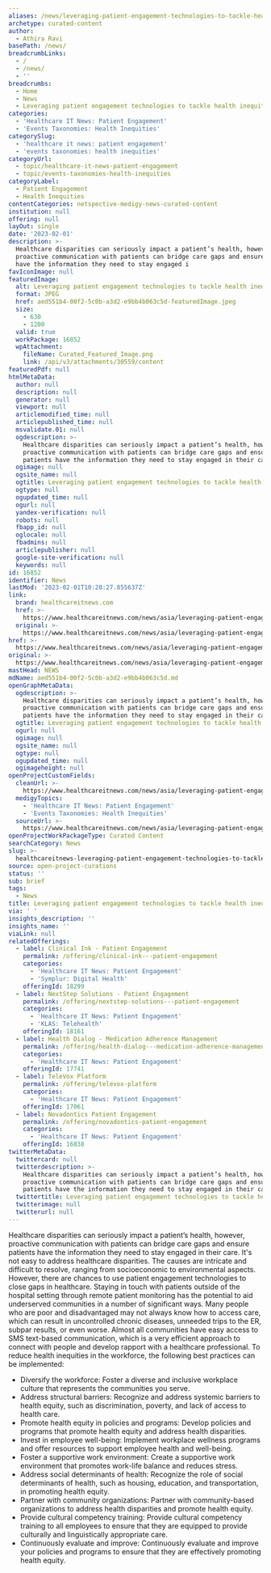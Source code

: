 ```yaml
---
aliases: /news/leveraging-patient-engagement-technologies-to-tackle-health-inequity
archetype: curated-content
author:
  - Athira Ravi
basePath: /news/
breadcrumbLinks:
  - /
  - /news/
  - ''
breadcrumbs:
  - Home
  - News
  - Leveraging patient engagement technologies to tackle health inequity
categories:
  - 'Healthcare IT News: Patient Engagement'
  - 'Events Taxonomies: Health Inequities'
categorySlug:
  - 'healthcare it news: patient engagement'
  - 'events taxonomies: health inequities'
categoryUrl:
  - topic/healthcare-it-news-patient-engagement
  - topic/events-taxonomies-health-inequities
categoryLabel:
  - Patient Engagement
  - Health Inequities
contentCategories: netspective-medigy-news-curated-content
institution: null
offering: null
layOut: single
date: '2023-02-01'
description: >-
  Healthcare disparities can seriously impact a patient’s health, however,
  proactive communication with patients can bridge care gaps and ensure patients
  have the information they need to stay engaged i
favIconImage: null
featuredImage:
  alt: Leveraging patient engagement technologies to tackle health inequity
  format: JPEG
  href: aed551b4-00f2-5c0b-a3d2-e9bb4b063c5d-featuredImage.jpeg
  size:
    - 630
    - 1200
  valid: true
  workPackage: 16852
  wpAttachment:
    fileName: Curated_Featured_Image.png
    link: /api/v3/attachments/30559/content
featuredPdf: null
htmlMetaData:
  author: null
  description: null
  generator: null
  viewport: null
  articlemodified_time: null
  articlepublished_time: null
  msvalidate.01: null
  ogdescription: >-
    Healthcare disparities can seriously impact a patient’s health, however,
    proactive communication with patients can bridge care gaps and ensure
    patients have the information they need to stay engaged in their care.
  ogimage: null
  ogsite_name: null
  ogtitle: Leveraging patient engagement technologies to tackle health inequity
  ogtype: null
  ogupdated_time: null
  ogurl: null
  yandex-verification: null
  robots: null
  fbapp_id: null
  oglocale: null
  fbadmins: null
  articlepublisher: null
  google-site-verification: null
  keywords: null
id: 16852
identifier: News
lastMod: '2023-02-01T10:28:27.855637Z'
link:
  brand: healthcareitnews.com
  href: >-
    https://www.healthcareitnews.com/news/asia/leveraging-patient-engagement-technologies-tackle-health-inequity
  original: >-
    https://www.healthcareitnews.com/news/asia/leveraging-patient-engagement-technologies-tackle-health-inequity
href: >-
  https://www.healthcareitnews.com/news/asia/leveraging-patient-engagement-technologies-tackle-health-inequity
original: >-
  https://www.healthcareitnews.com/news/asia/leveraging-patient-engagement-technologies-tackle-health-inequity
mastHead: NEWS
mdName: aed551b4-00f2-5c0b-a3d2-e9bb4b063c5d.md
openGraphMetaData:
  ogdescription: >-
    Healthcare disparities can seriously impact a patient’s health, however,
    proactive communication with patients can bridge care gaps and ensure
    patients have the information they need to stay engaged in their care.
  ogtitle: Leveraging patient engagement technologies to tackle health inequity
  ogurl: null
  ogimage: null
  ogsite_name: null
  ogtype: null
  ogupdated_time: null
  ogimageheight: null
openProjectCustomFields:
  cleanUrl: >-
    https://www.healthcareitnews.com/news/asia/leveraging-patient-engagement-technologies-tackle-health-inequity
  medigyTopics:
    - 'Healthcare IT News: Patient Engagement'
    - 'Events Taxonomies: Health Inequities'
  sourceUrl: >-
    https://www.healthcareitnews.com/news/asia/leveraging-patient-engagement-technologies-tackle-health-inequity
openProjectWorkPackageType: Curated Content
searchCategory: News
slug: >-
  healthcareitnews-leveraging-patient-engagement-technologies-to-tackle-health-inequity
source: open-project-curations
status: ''
sub: brief
tags:
  - News
title: Leveraging patient engagement technologies to tackle health inequity
via: ' '
insights_description: ''
insights_name: ''
viaLink: null
relatedOfferings:
  - label: Clinical Ink - Patient Engagement
    permalink: /offering/clinical-ink---patient-engagement
    categories:
      - 'Healthcare IT News: Patient Engagement'
      - 'Symplur: Digital Health'
    offeringId: 18299
  - label: NextStep Solutions - Patient Engagement
    permalink: /offering/nextstep-solutions---patient-engagement
    categories:
      - 'Healthcare IT News: Patient Engagement'
      - 'KLAS: Telehealth'
    offeringId: 18161
  - label: Health Dialog - Medication Adherence Management
    permalink: /offering/health-dialog---medication-adherence-management
    categories:
      - 'Healthcare IT News: Patient Engagement'
    offeringId: 17741
  - label: TeleVox Platform
    permalink: /offering/televox-platform
    categories:
      - 'Healthcare IT News: Patient Engagement'
    offeringId: 17061
  - label: Novadontics Patient Engagement
    permalink: /offering/novadontics-patient-engagement
    categories:
      - 'Healthcare IT News: Patient Engagement'
    offeringId: 16838
twitterMetaData:
  twittercard: null
  twitterdescription: >-
    Healthcare disparities can seriously impact a patient’s health, however,
    proactive communication with patients can bridge care gaps and ensure
    patients have the information they need to stay engaged in their care.
  twittertitle: Leveraging patient engagement technologies to tackle health inequity
  twitterimage: null
  twitterurl: null
---
```

<p>Healthcare disparities can seriously impact a patient’s health, however, proactive communication with patients can bridge care gaps and ensure patients have the information they need to stay engaged in their care. It's not easy to address healthcare disparities. The causes are intricate and difficult to resolve, ranging from socioeconomic to environmental aspects. However, there are chances to use patient engagement technologies to close gaps in healthcare. Staying in touch with patients outside of the hospital setting through remote patient monitoring has the potential to aid underserved communities in a number of significant ways. Many people who are poor and disadvantaged may not always know how to access care, which can result in uncontrolled chronic diseases, unneeded trips to the ER, subpar results, or even worse. Almost all communities have easy access to SMS text-based communication, which is a very efficient approach to connect with people and develop rapport with a healthcare professional. To reduce health inequities in the workforce, the following best practices can be implemented:</p><ul><li>Diversify the workforce: Foster a diverse and inclusive workplace culture that represents the communities you serve.</li><li>Address structural barriers: Recognize and address systemic barriers to health equity, such as discrimination, poverty, and lack of access to health care.</li><li>Promote health equity in policies and programs: Develop policies and programs that promote health equity and address health disparities.</li><li>Invest in employee well-being: Implement workplace wellness programs and offer resources to support employee health and well-being.</li><li>Foster a supportive work environment: Create a supportive work environment that promotes work-life balance and reduces stress.</li><li>Address social determinants of health: Recognize the role of social determinants of health, such as housing, education, and transportation, in promoting health equity.</li><li>Partner with community organizations: Partner with community-based organizations to address health disparities and promote health equity.</li><li>Provide cultural competency training: Provide cultural competency training to all employees to ensure that they are equipped to provide culturally and linguistically appropriate care.</li><li>Continuously evaluate and improve: Continuously evaluate and improve your policies and programs to ensure that they are effectively promoting health equity.</li></ul>